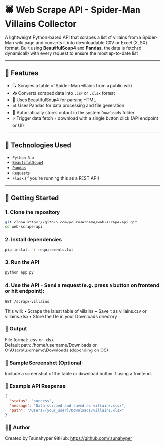 # 🕷️ Web Scrape API - Spider-Man Villains Collector

A lightweight Python-based API that scrapes a list of villains from a Spider-Man wiki page and converts it into downloadable CSV or Excel (XLSX) format. Built using **BeautifulSoup4** and **Pandas**, the data is fetched dynamically with every request to ensure the most up-to-date list.

---

## 📌 Features

- 🔍 Scrapes a table of Spider-Man villains from a public wiki
- 📥 Converts scraped data into `.csv` or `.xlsx` format
- 🧠 Uses BeautifulSoup4 for parsing HTML
- 📊 Uses Pandas for data processing and file generation
- 📁 Automatically stores output in the system `Downloads` folder
- ⚡ Trigger data fetch + download with a single button click (API endpoint or UI)

---

## 🧰 Technologies Used

- `Python 3.x`
- [`BeautifulSoup4`](https://www.crummy.com/software/BeautifulSoup/)
- [`Pandas`](https://pandas.pydata.org/)
- `Requests`
- `Flask` (if you're running this as a REST API)

---

## 🚀 Getting Started

### 1. Clone the repository

```bash
git clone https://github.com/yourusername/web-scrape-api.git
cd web-scrape-api
```

### 2. Install dependencies
```bash
pip install -r requirements.txt
```

### 3. Run the API
``` bash
python app.py
```

### 4. Use the API - Send a request (e.g. press a button on frontend or hit endpoint):
``` bash
GET /scrape-villains
```
This will:
	•	Scrape the latest table of villains
	•	Save it as villains.csv or villains.xlsx
	•	Store the file in your Downloads directory

### 📂 Output
File format: .csv or .xlsx <br>
Default path: /home/username/Downloads or C:\Users\username\Downloads (depending on OS)
 
### 📸 Sample Screenshot (Optional)
Include a screenshot of the table or download button if using a frontend.

### 🧪 Example API Response
```json
{
  "status": "success",
  "message": "Data scraped and saved as villains.xlsx",
  "path": "/Users/{your_user}/Downloads/villains.xlsx"
}
```

### 👨‍💻 Author
Created by Tsunahyper
GitHub: https://github.com/tsunahyper
